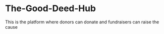 # The-Good-Deed-Hub
This is the platform where donors can donate and fundraisers can raise the cause
